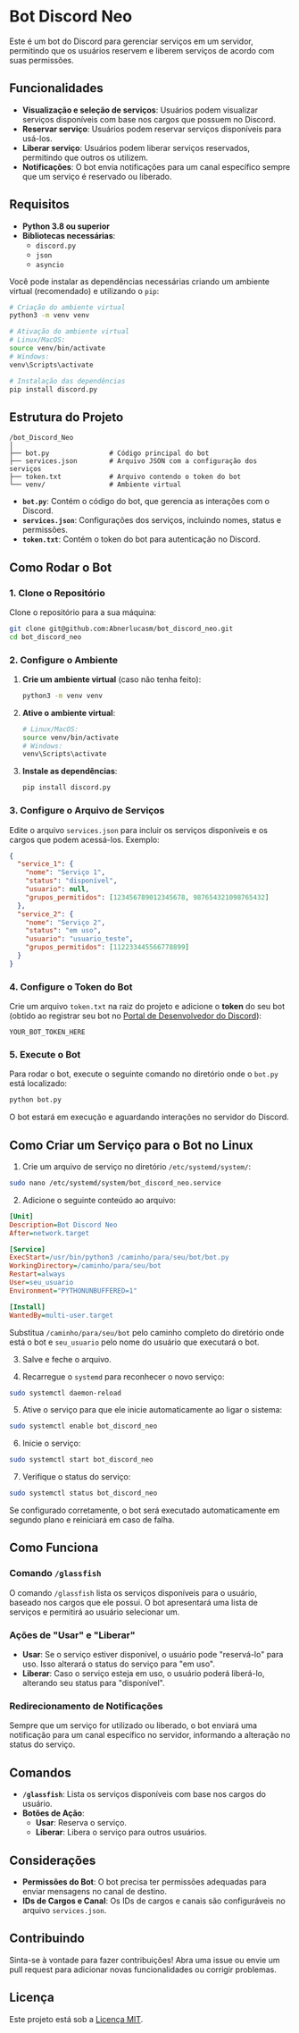 
# Bot Discord Neo

Este é um bot do Discord para gerenciar serviços em um servidor, permitindo que os usuários reservem e liberem serviços de acordo com suas permissões.

## Funcionalidades

- **Visualização e seleção de serviços**: Usuários podem visualizar serviços disponíveis com base nos cargos que possuem no Discord.
- **Reservar serviço**: Usuários podem reservar serviços disponíveis para usá-los.
- **Liberar serviço**: Usuários podem liberar serviços reservados, permitindo que outros os utilizem.
- **Notificações**: O bot envia notificações para um canal específico sempre que um serviço é reservado ou liberado.

## Requisitos

- **Python 3.8 ou superior**
- **Bibliotecas necessárias**:
  - `discord.py`
  - `json`
  - `asyncio`
  
Você pode instalar as dependências necessárias criando um ambiente virtual (recomendado) e utilizando o `pip`:

```bash
# Criação do ambiente virtual
python3 -m venv venv

# Ativação do ambiente virtual
# Linux/MacOS:
source venv/bin/activate
# Windows:
venv\Scripts\activate

# Instalação das dependências
pip install discord.py
```

## Estrutura do Projeto

```plaintext
/bot_Discord_Neo
│
├── bot.py               # Código principal do bot
├── services.json        # Arquivo JSON com a configuração dos serviços
├── token.txt            # Arquivo contendo o token do bot
└── venv/                # Ambiente virtual
```

- **`bot.py`**: Contém o código do bot, que gerencia as interações com o Discord.
- **`services.json`**: Configurações dos serviços, incluindo nomes, status e permissões.
- **`token.txt`**: Contém o token do bot para autenticação no Discord.

## Como Rodar o Bot

### 1. Clone o Repositório

Clone o repositório para a sua máquina:

```bash
git clone git@github.com:Abnerlucasm/bot_discord_neo.git
cd bot_discord_neo
```

### 2. Configure o Ambiente

1. **Crie um ambiente virtual** (caso não tenha feito):

   ```bash
   python3 -m venv venv
   ```

2. **Ative o ambiente virtual**:

   ```bash
   # Linux/MacOS:
   source venv/bin/activate
   # Windows:
   venv\Scripts\activate
   ```

3. **Instale as dependências**:

   ```bash
   pip install discord.py
   ```

### 3. Configure o Arquivo de Serviços

Edite o arquivo `services.json` para incluir os serviços disponíveis e os cargos que podem acessá-los. Exemplo:

```json
{
  "service_1": {
    "nome": "Serviço 1",
    "status": "disponível",
    "usuario": null,
    "grupos_permitidos": [123456789012345678, 987654321098765432]
  },
  "service_2": {
    "nome": "Serviço 2",
    "status": "em uso",
    "usuario": "usuario_teste",
    "grupos_permitidos": [112233445566778899]
  }
}
```

### 4. Configure o Token do Bot

Crie um arquivo `token.txt` na raiz do projeto e adicione o **token** do seu bot (obtido ao registrar seu bot no [Portal de Desenvolvedor do Discord](https://discord.com/developers/applications)):

```plaintext
YOUR_BOT_TOKEN_HERE
```

### 5. Execute o Bot

Para rodar o bot, execute o seguinte comando no diretório onde o `bot.py` está localizado:

```bash
python bot.py
```

O bot estará em execução e aguardando interações no servidor do Discord.

## Como Criar um Serviço para o Bot no Linux

1. Crie um arquivo de serviço no diretório `/etc/systemd/system/`:

```bash
sudo nano /etc/systemd/system/bot_discord_neo.service
```

2. Adicione o seguinte conteúdo ao arquivo:

```ini
[Unit]
Description=Bot Discord Neo
After=network.target

[Service]
ExecStart=/usr/bin/python3 /caminho/para/seu/bot/bot.py
WorkingDirectory=/caminho/para/seu/bot
Restart=always
User=seu_usuario
Environment="PYTHONUNBUFFERED=1"

[Install]
WantedBy=multi-user.target
```

Substitua `/caminho/para/seu/bot` pelo caminho completo do diretório onde está o bot e `seu_usuario` pelo nome do usuário que executará o bot.

3. Salve e feche o arquivo.

4. Recarregue o `systemd` para reconhecer o novo serviço:

```bash
sudo systemctl daemon-reload
```

5. Ative o serviço para que ele inicie automaticamente ao ligar o sistema:

```bash
sudo systemctl enable bot_discord_neo
```

6. Inicie o serviço:

```bash
sudo systemctl start bot_discord_neo
```

7. Verifique o status do serviço:

```bash
sudo systemctl status bot_discord_neo
```

Se configurado corretamente, o bot será executado automaticamente em segundo plano e reiniciará em caso de falha.

## Como Funciona

### Comando `/glassfish`

O comando `/glassfish` lista os serviços disponíveis para o usuário, baseado nos cargos que ele possui. O bot apresentará uma lista de serviços e permitirá ao usuário selecionar um.

### Ações de "Usar" e "Liberar"

- **Usar**: Se o serviço estiver disponível, o usuário pode "reservá-lo" para uso. Isso alterará o status do serviço para "em uso".
- **Liberar**: Caso o serviço esteja em uso, o usuário poderá liberá-lo, alterando seu status para "disponível".

### Redirecionamento de Notificações

Sempre que um serviço for utilizado ou liberado, o bot enviará uma notificação para um canal específico no servidor, informando a alteração no status do serviço.

## Comandos

- **`/glassfish`**: Lista os serviços disponíveis com base nos cargos do usuário.
- **Botões de Ação**:
  - **Usar**: Reserva o serviço.
  - **Liberar**: Libera o serviço para outros usuários.

## Considerações

- **Permissões do Bot**: O bot precisa ter permissões adequadas para enviar mensagens no canal de destino.
- **IDs de Cargos e Canal**: Os IDs de cargos e canais são configuráveis no arquivo `services.json`.

## Contribuindo

Sinta-se à vontade para fazer contribuições! Abra uma issue ou envie um pull request para adicionar novas funcionalidades ou corrigir problemas.

## Licença

Este projeto está sob a [Licença MIT](LICENSE).
